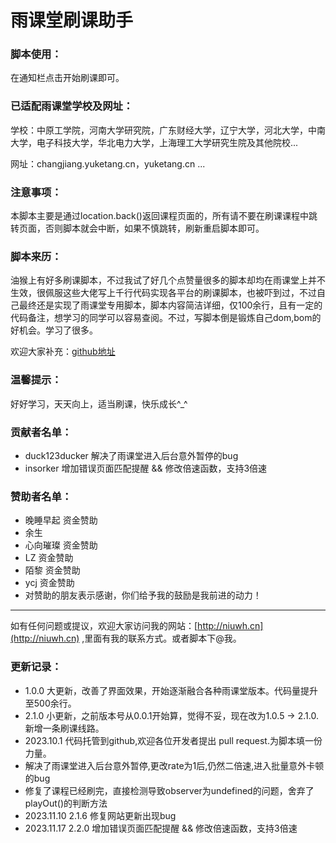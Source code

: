 # 雨课堂刷课助手

### 脚本使用：

在通知栏点击开始刷课即可。

### 已适配雨课堂学校及网址：

学校：中原工学院，河南大学研究院，广东财经大学，辽宁大学，河北大学，中南大学，电子科技大学，华北电力大学，上海理工大学研究生院及其他院校... 

网址：changjiang.yuketang.cn，yuketang.cn ...

### 注意事项：

本脚本主要是通过location.back()返回课程页面的，所有请不要在刷课课程中跳转页面，否则脚本就会中断，如果不慎跳转，刷新重启脚本即可。

### 脚本来历：

油猴上有好多刷课脚本，不过我试了好几个点赞量很多的脚本却均在雨课堂上并不生效，很佩服这些大佬写上千行代码实现各平台的刷课脚本，也被吓到过，不过自己最终还是实现了雨课堂专用脚本，脚本内容简洁详细，仅100余行，且有一定的代码备注，想学习的同学可以容易查阅。不过，写脚本倒是锻炼自己dom,bom的好机会。学习了很多。

欢迎大家补充：[github地址](https://github.com/Niuwh/yuketang-jiaoben)

### 温馨提示：

好好学习，天天向上，适当刷课，快乐成长^_^

### 贡献者名单：

+ duck123ducker     解决了雨课堂进入后台意外暂停的bug
+ insorker          增加错误页面匹配提醒 && 修改倍速函数，支持3倍速

### 赞助者名单：

+ 晚睡早起 资金赞助
+ 余生
+ 心向璀璨 资金赞助
+ LZ 资金赞助
+ 陌黎 资金赞助
+ ycj 资金赞助
+ 对赞助的朋友表示感谢，你们给予我的鼓励是我前进的动力！

---

如有任何问题或提议，欢迎大家访问我的网站：[http://niuwh.cn](http://niuwh.cn) ,里面有我的联系方式。或者脚本下@我。

### 更新记录：

+ 1.0.0 大更新，改善了界面效果，开始逐渐融合各种雨课堂版本。代码量提升至500余行。
+ 2.1.0 小更新，之前版本号从0.0.1开始算，觉得不妥，现在改为1.0.5 -> 2.1.0.新增一条刷课线路。
+ 2023.10.1 代码托管到github,欢迎各位开发者提出 pull request.为脚本填一份力量。
+ 解决了雨课堂进入后台意外暂停,更改rate为1后,仍然二倍速,进入批量意外卡顿的bug
+ 修复了课程已经刷完，直接检测导致observer为undefined的问题，舍弃了playOut()的判断方法
+ 2023.11.10 2.1.6 修复网站更新出现bug
+ 2023.11.17 2.2.0 增加错误页面匹配提醒 && 修改倍速函数，支持3倍速